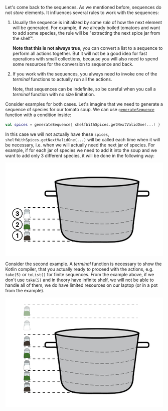 Let's come back to the sequences. As we mentioned before, sequences do not _store_ elements.
It influences several rules to work with the sequences:

1) Usually the sequence is initialized by some _rule_ of how the next element will be generated. For example, if we already boiled tomatoes and want to add some species, the rule will be "extracting the next spice jar from the shelf".

   **Note that this is not always true**, you can convert a list to a sequence to perform all actions together. But it will not be a good idea for fast operations with small collections, because you will also need to spend some resources for the conversion to sequence and back.

2) If you work with the sequences, you always need to invoke one of the _terminal_ functions to actually run all the actions.

   Note, that sequences can be indefinite, so be careful when you call a _terminal_ function with no size limitation.

Consider examples for both cases. Let's imagine that we need to generate a sequence of species for our tomato soup.
We can use [`generateSequence`](https://kotlinlang.org/api/latest/jvm/stdlib/kotlin.sequences/generate-sequence.html) function with a condition inside:

```kotlin
val spices = generateSequence{ shelfWithSpices.getNextValidOne(...) }
```

In this case we will not actually have these `spices`, `shelfWithSpices.getNextValidOne(...)` will be called each time when it will be necessary, i.e. when we will actually need the next jar of species.
For example, if for each jar of species we need to add it into the soup and we want to add only 3 different species, it will be done in the following way:

![Current state](../../utils/src/main/resources/images/master/chef/explanations/soup_cooking_spices.png)

Consider the second example. A _terminal_ function is necessary to show the Kotlin compiler, that you actually ready to proceed with the actions, e.g. `take(5)` or `toList()` for finite sequences.
From the example above, if we don't use `take(5)` and in theory have infinite shelf, we will not be able to handle all of them, we do have limited resources on our laptop (or in a pot from the example).

![Current state](../../utils/src/main/resources/images/master/chef/explanations/soup_cooking_spices_no_space.png)
